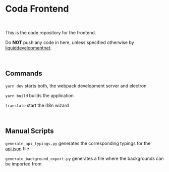# Coda Frontend

<br>

This is the code repository for the frontend.

Do **NOT** push any code in here, unless specified otherwise by [liquiddevelopmentnet](https://github.com/liquiddevelopmentnet).

<br>

## Commands

`yarn dev` starts both, the webpack development server and electron

`yarn build` builds the application

`translate` start the i18n wizard

<br>

## Manual Scripts

`generate_api_typings.py` generates the corresponding typings for the [api.json](src/assets/api.json) file

`generate_background_export.py` generates a file where the backgrounds can be imported from
